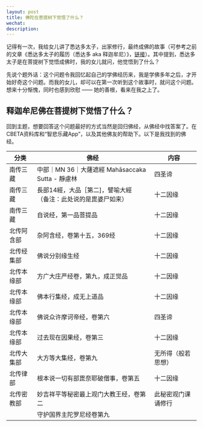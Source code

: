 ```yaml
---
layout: post
title: 佛陀在菩提树下觉悟了什么？
wechat: 
description:
---
```

记得有一次，我给女儿讲了悉达多太子，出家修行，最终成佛的故事（可参考之前的文章《悉达多太子的履历（悉达多 aka 释迦牟尼）》，[链接](https://mp.weixin.qq.com/s/RTYR1B8gD7a04x0c8ocW8g)）。其中提到，悉达多太子是在菩提树下觉悟成佛时，我的女儿就问，他觉悟到了什么？

先说个题外话：这个问题令我回忆起自己的学佛经历来，我是学佛多年之后，才开始好奇这个问题。而我的女儿，却可以在第一次听到这个故事时，就问这个问题。想来十分惭愧，同时也感到欣慰 —— 她的善根，看来在我之上了。

## 释迦牟尼佛在菩提树下觉悟了什么？

回到主题，想要回答这个问题最好的方式当然是回归佛经，从佛经中找答案了。在CBETA资料库和“智悲乐藏App”，以及其他佛友的帮助下。以下是我找到的佛经。

| 分类 | 佛经 | 内容 |
| ---- | ---- | ---- |
| 南传三藏 | 中部｜MN 36｜大薩遮經 Mahāsaccaka Sutta - 靜慮林 | 四圣谛 |
| 南传三藏 | 長部14經，大品［第二]，譬喻大經<br>（备注：此处说的是毘婆尸如来） | 十二因缘 |
| 南传三藏 | 自说经，第一品菩提品 | 十二因缘 |
| 北传阿含部 | 杂阿含经，卷第十五，369经 | 十二因缘 |
| 北传经集部 | 佛说分别缘生经 | 十二因缘 |
| 北传本缘部 | 方广大庄严经卷，第九，成正觉品 | 十二因缘 |
| 北传本缘部 | 佛本行集经，成无上道品 | 十二因缘 |
| 北传本缘部 | 佛说众许摩诃帝经，卷第六 | 四圣谛 |
| 北传本缘部 | 过去现在因果经，卷第三 | 十二因缘 |
| 北传大集部 | 大方等大集经，卷第九 | 无所得（般若思想） |
| 北传律部 | 根本说一切有部毘奈耶破僧事，卷第五 | 十二因缘 |
| 北传密教部 | 妙吉祥平等秘密最上观门大教王经，卷第二 | 此秘密观门课诵修行 |
|  | 守护国界主陀罗尼经卷第九 |  |
